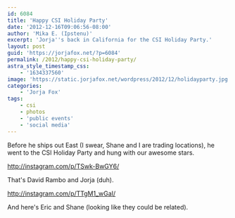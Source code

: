 ```yaml
---
id: 6084
title: 'Happy CSI Holiday Party'
date: '2012-12-16T09:06:56-08:00'
author: 'Mika E. (Ipstenu)'
excerpt: 'Jorja''s back in California for the CSI Holiday Party.'
layout: post
guid: 'https://jorjafox.net/?p=6084'
permalink: /2012/happy-csi-holiday-party/
astra_style_timestamp_css:
    - '1634337560'
image: 'https://static.jorjafox.net/wordpress/2012/12/holidayparty.jpg'
categories:
    - 'Jorja Fox'
tags:
    - csi
    - photos
    - 'public events'
    - 'social media'
---
```


Before he ships out East (I swear, Shane and I are trading locations), he went to the CSI Holiday Party and hung with our awesome stars.

http://instagram.com/p/TSwk-BwGY6/

That's David Rambo and Jorja (duh).

http://instagram.com/p/TTgM1_wGaI/

And here's Eric and Shane (looking like they could be related).